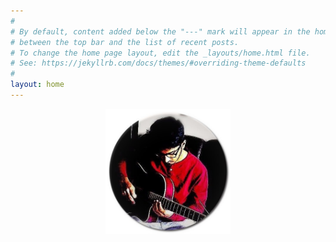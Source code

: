 ```yaml
---
#
# By default, content added below the "---" mark will appear in the home page
# between the top bar and the list of recent posts.
# To change the home page layout, edit the _layouts/home.html file.
# See: https://jekyllrb.com/docs/themes/#overriding-theme-defaults
#
layout: home
---
```

<p align="center">
  <img src="/assets/pratim_photo1.jpg" width="200" height = "200" border-radius = "50%" alt = "Avatar" class = "animated fadeInDown" title="Pratim">
</p>
